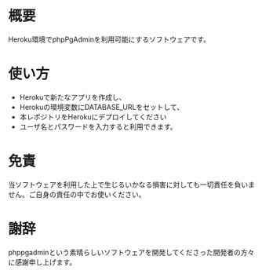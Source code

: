 # 概要
Heroku環境でphpPgAdminを利用可能にするソフトウェアです。

# 使い方
- Herokuで新たなアプリを作成し、
- Herokuの環境変数にDATABASE_URLをセットして、
- 本レポジトリをHerokuにデプロイしてください
- ユーザ名とパスワードを入力すると利用できます。

# 免責
当ソフトウェアを利用した上で生じるいかなる損害に対しても一切責任を負いません。ご自身の責任の中でお使いください。

# 謝辞
phppgadminという素晴らしいソフトウェアを開発してくださった開発者の方々に感謝申し上げます。
